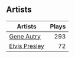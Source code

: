 ## Artists
Artists | Plays 
----- | -----: 
[Gene Autry](/artists/gene-autry-1800) | 293
[Elvis Presley](/artists/elvis-presley-1014) | 72

